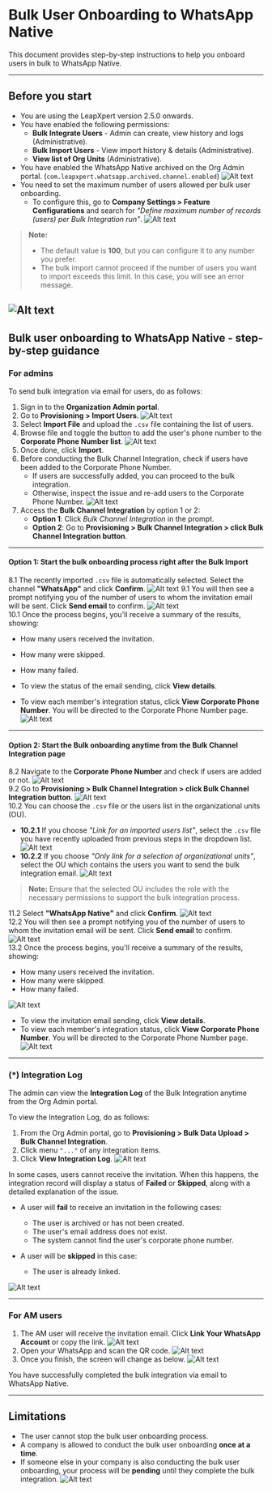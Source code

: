 # Bulk User Onboarding to WhatsApp Native

This document provides step-by-step instructions to help you onboard users in bulk to WhatsApp Native.

---

## Before you start
- You are using the LeapXpert version 2.5.0 onwards.  
- You have enabled the following permissions:  
  - **Bulk Integrate Users** - Admin can create, view history and logs (Administrative).  
  - **Bulk Import Users** - View import history & details (Administrative).  
  - **View list of Org Units** (Administrative).  
- You have enabled the WhatsApp Native archived on the Org Admin portal. (`com.leapxpert.whatsapp.archived.channel.enabled`) ![Alt text](photos/bulk01.png) 
- You need to set the maximum number of users allowed per bulk user onboarding.  
  - To configure this, go to **Company Settings > Feature Configurations** and search for *"Define maximum number of records (users) per Bulk Integration run"*. ![Alt text](photos/bulk02.png)  

>**Note:**  
>- The default value is **100**, but you can configure it to any number you prefer.  
>- The bulk import cannot proceed if the number of users you want to import exceeds this limit. In this case, you will see an error message.  

![Alt text](photos/bulk03.png)
---

## Bulk user onboarding to WhatsApp Native - step-by-step guidance

### For admins
To send bulk integration via email for users, do as follows:

1. Sign in to the **Organization Admin portal**.  
2. Go to **Provisioning > Import Users**. ![Alt text](photos/bulk04.png)
3. Select **Import File** and upload the `.csv` file containing the list of users.  
4. Browse file and toggle the button to add the user's phone number to the **Corporate Phone Number list**. ![Alt text](photos/bulk05.png)  
5. Once done, click **Import**.  
6. Before conducting the Bulk Channel Integration, check if users have been added to the Corporate Phone Number.  
   - If users are successfully added, you can proceed to the bulk integration.  
   - Otherwise, inspect the issue and re-add users to the Corporate Phone Number. ![Alt text](photos/bulk06.png)   
7. Access the **Bulk Channel Integration** by option 1 or 2:  
   - **Option 1**: Click *Bulk Channel Integration* in the prompt.  
   - **Option 2**: Go to **Provisioning > Bulk Channel Integration > click Bulk Channel Integration button**.  

---

#### Option 1: Start the bulk onboarding process right after the Bulk Import
8.1 The recently imported `.csv` file is automatically selected. Select the channel **"WhatsApp"** and click **Confirm**. ![Alt text](photos/bulk07.png) 
9.1 You will then see a prompt notifying you of the number of users to whom the invitation email will be sent. Click **Send email** to confirm. ![Alt text](photos/bulk08.png)  
10.1 Once the process begins, you'll receive a summary of the results, showing:  
   - How many users received the invitation.  
   - How many were skipped.  
   - How many failed.  

- To view the status of the email sending, click **View details**.  
- To view each member's integration status, click **View Corporate Phone Number**. You will be directed to the Corporate Phone Number page. ![Alt text](photos/bulk09.png)   

---

#### Option 2: Start the Bulk onboarding anytime from the Bulk Channel Integration page
8.2 Navigate to the **Corporate Phone Number** and check if users are added or not. ![Alt text](photos/bulk10.png)    
9.2 Go to **Provisioning > Bulk Channel Integration > click Bulk Channel Integration button**. ![Alt text](photos/bulk11.png)    
10.2 You can choose the `.csv` file or the users list in the organizational units (OU).  
   - **10.2.1** If you choose *"Link for an imported users list"*, select the `.csv` file you have recently uploaded from previous steps in the dropdown list. ![Alt text](photos/bulk12.png)  
   - **10.2.2** If you choose *"Only link for a selection of organizational units"*, select the OU which contains the users you want to send the bulk integration email. ![Alt text](photos/bulk13.png)  

  > **Note:** Ensure that the selected OU includes the role with the necessary permissions to support the bulk integration process.  

11.2 Select **"WhatsApp Native"** and click **Confirm**. ![Alt text](photos/bulk14.png)   
12.2 You will then see a prompt notifying you of the number of users to whom the invitation email will be sent. Click **Send email** to confirm. ![Alt text](photos/bulk15.png)    
13.2 Once the process begins, you'll receive a summary of the results, showing:  
   - How many users received the invitation.  
   - How many were skipped.  
   - How many failed.  

![Alt text](photos/bulk16.png)    
- To view the invitation email sending, click **View details**.  
- To view each member's integration status, click **View Corporate Phone Number**. You will be directed to the Corporate Phone Number page. ![Alt text](photos/bulk17.png)     

---

### (*) Integration Log
The admin can view the **Integration Log** of the Bulk Integration anytime from the Org Admin portal.  

To view the Integration Log, do as follows:  
1. From the Org Admin portal, go to **Provisioning > Bulk Data Upload > Bulk Channel Integration**.  
2. Click menu `"..."` of any integration items.  
3. Click **View Integration Log**. ![Alt text](photos/bulk18.png)      

In some cases, users cannot receive the invitation. When this happens, the integration record will display a status of **Failed** or **Skipped**, along with a detailed explanation of the issue.  

- A user will **fail** to receive an invitation in the following cases:  
  - The user is archived or has not been created.  
  - The user's email address does not exist.  
  - The system cannot find the user's corporate phone number.  

- A user will be **skipped** in this case:  
  - The user is already linked. 

![Alt text](photos/bulk19.png)       

---

### For AM users
1. The AM user will receive the invitation email. Click **Link Your WhatsApp Account** or copy the link. ![Alt text](photos/bulk20.png)    
2. Open your WhatsApp and scan the QR code. ![Alt text](photos/bulk21.png)    
3. Once you finish, the screen will change as below. ![Alt text](photos/bulk22.png) 

You have successfully completed the bulk integration via email to WhatsApp Native.  

---

## Limitations
- The user cannot stop the bulk user onboarding process.  
- A company is allowed to conduct the bulk user onboarding **once at a time**.  
- If someone else in your company is also conducting the bulk user onboarding, your process will be **pending** until they complete the bulk integration. ![Alt text](photos/bulk23.png) 
